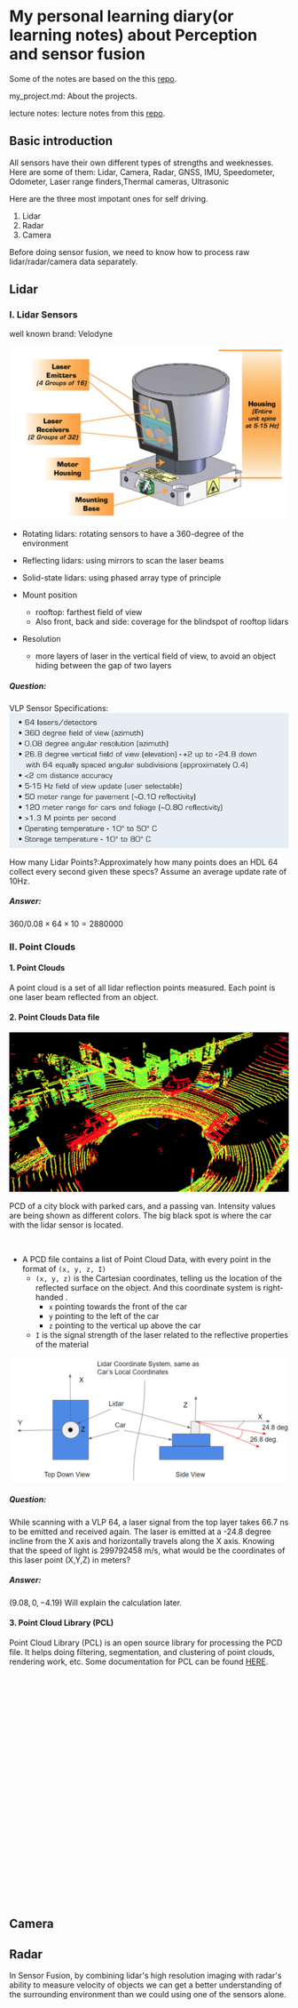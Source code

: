 # My personal learning diary(or learning notes) about Perception and sensor fusion 
Some of the notes are based on the this [repo](https://github.com/fanweng/Udacity-Sensor-Fusion-Nanodegree).

my_project.md: About the projects.

lecture notes: lecture notes from this [repo](https://github.com/fanweng/Udacity-Sensor-Fusion-Nanodegree).




## Basic introduction

All sensors have their own different types of strengths and weeknesses. Here are some of them: Lidar, Camera, Radar, GNSS, IMU, Speedometer, Odometer, Laser range finders,Thermal cameras, Ultrasonic


Here are the three most impotant ones for self driving.


1. Lidar
2. Radar
3. Camera






Before doing sensor fusion, we need to know how to process raw lidar/radar/camera data separately.

## Lidar



### I. Lidar Sensors
well known brand: Velodyne


![Velodyne HDL 64 Lidar](./media/velodyne-hdl-64-lidar.png)

- Rotating lidars: rotating sensors to have a 360-degree of the environment
- Reflecting lidars: using mirrors to scan the laser beams
- Solid-state lidars: using phased array type of principle

- Mount position
    * rooftop: farthest field of view
    * Also front, back and side: coverage for the blindspot of rooftop lidars

- Resolution
    * more layers of laser in the vertical field of view, to avoid an object hiding between the gap of two layers


##### Question:
VLP Sensor Specifications: 
![Velodyne HDL 64 Lidar](./media/vlp-sensor-specs.png)

How many Lidar Points?:Approximately how many points does an HDL 64 collect every second given these specs? Assume an average update rate of 10Hz.

##### Answer:

$360/0.08\times64\times 10=2880000$



### II. Point Clouds

#### 1. Point Clouds
A point cloud is a set of all lidar reflection points measured. Each point is one laser beam reflected from an object.


#### 2. Point Clouds Data file
![PCD of a City Block](./media/pcd-of-a-block.png "PCD of a city block with parked cars, and a passing van. Intensity values are being shown as different colors. The big black spot is where the car with the lidar sensor is located.")

PCD of a city block with parked cars, and a passing van. Intensity values are being shown as different colors. The big black spot is where the car with the lidar sensor is located.


<br/>

- A PCD file contains a list of Point Cloud Data, with every point in the format of `(x, y, z, I)`
    * `(x, y, z)` is the Cartesian coordinates, telling us the location of the reflected surface on the object. And this coordinate system is right-handed .
        + `x` pointing towards the front of the car
        + `y` pointing to the left of the car
        + `z` pointing to the vertical up above the car
    * `I` is the signal strength of the laser related to the reflective properties of the material

![PCD Coordinates](./media/pcd-coordinates.png)



##### Question:
While scanning with a VLP 64, a laser signal from the top layer takes 66.7 ns to be emitted and received again. The laser is emitted at a -24.8 degree incline from the X axis and horizontally travels along the X axis. Knowing that the speed of light is 299792458 m/s, what would be the coordinates of this laser point (X,Y,Z) in meters?
##### Answer:
$(9.08, 0, -4.19)$ Will explain the calculation later.


#### 3. Point Cloud Library (PCL) 
Point Cloud Library (PCL) is an open source library for processing the PCD file. It helps doing filtering, segmentation, and clustering of point clouds, rendering work, etc. Some documentation for PCL can be found [HERE](https://pointclouds.org/).


<br/><br/><br/><br/><br/><br/><br/><br/><br/><br/><br/><br/>
<br/><br/><br/><br/><br/><br/><br/><br/><br/><br/><br/><br/>



## Camera
## Radar



In Sensor Fusion, by combining lidar's high resolution imaging with radar's ability to measure velocity of objects we can get a better understanding of the surrounding environment than we could using one of the sensors alone.
